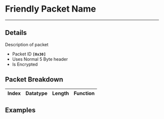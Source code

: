 # Friendly Packet Name #

---


## Details ##

Description of packet
  * Packet ID **`[0x30]`**
  * Uses Normal 5 Byte header
  * Is Encrypted

## Packet Breakdown ##
| Index | Datatype | Length | Function |
|:------|:---------|:-------|:---------|

## Examples ##